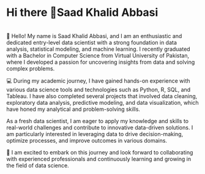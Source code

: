  # Hi there 👋Saad Khalid Abbasi
 <br>
👋 Hello! My name is Saad Khalid Abbasi, and I am an enthusiastic and dedicated entry-level data scientist with a strong foundation in data analysis, statistical modeling, and machine learning. I recently graduated with a Bachelor in Computer Science from Virtual University of Pakistan, where I developed a passion for uncovering insights from data and solving complex problems.

💻 During my academic journey, I have gained hands-on experience with various data science tools and technologies such as Python, R, SQL, and Tableau. I have also completed several projects that involved data cleaning, exploratory data analysis, predictive modeling, and data visualization, which have honed my analytical and problem-solving skills.

As a fresh data scientist, I am eager to apply my knowledge and skills to real-world challenges and contribute to innovative data-driven solutions. I am particularly interested in leveraging data to drive decision-making, optimize processes, and improve outcomes in various domains.

🚀 I am excited to embark on this journey and look forward to collaborating with experienced professionals and continuously learning and growing in the field of data science.
 


<!---
saadkhalidabbasi/saadkhalidabbasi is a ✨ special ✨ repository because its `README.md` (this file) appears on your GitHub profile.
You can click the Preview link to take a look at your changes.
--->
